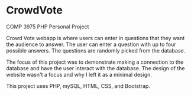 # CrowdVote
COMP 3975 PHP Personal Project

Crowd Vote webapp is where users can enter in questions that they want the audience to answer. The user can enter a question with up to
four possible answers. The questions are randomly picked from the database.

The focus of this project was to demonstrate making a connection to the database and have the user interact
with the database. The design of the website wasn't a focus and why I left it as a minimal design.

This project uses PHP, mySQL, HTML, CSS, and Bootstrap.
